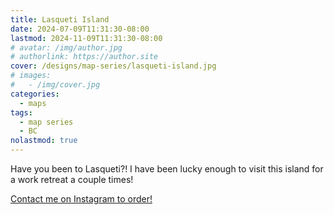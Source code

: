 ```yaml
---
title: Lasqueti Island
date: 2024-07-09T11:31:30-08:00
lastmod: 2024-11-09T11:31:30-08:00
# avatar: /img/author.jpg
# authorlink: https://author.site
cover: /designs/map-series/lasqueti-island.jpg
# images:
#   - /img/cover.jpg
categories:
  - maps
tags:
  - map series
  - BC
nolastmod: true
---
```


Have you been to Lasqueti?!
I have been lucky enough to visit this island for a work retreat a couple times!

<!--more-->

[Contact me on Instagram to order!](https://www.instagram.com/p/C9Nd-QPPew1/)
